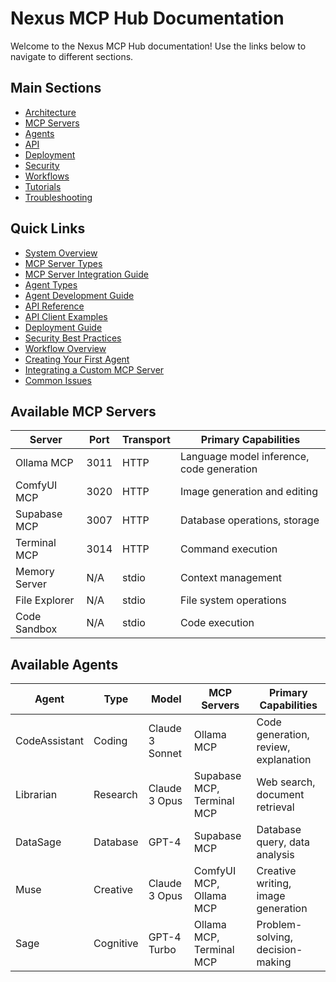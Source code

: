 # Nexus MCP Hub Documentation

Welcome to the Nexus MCP Hub documentation! Use the links below to navigate to different sections.

## Main Sections

- [Architecture](architecture/system-overview.md)
- [MCP Servers](mcp-servers/integration-guide.md)
- [Agents](agents/development-guide.md)
- [API](api/reference.md)
- [Deployment](deployment/guide.md)
- [Security](security/best-practices.md)
- [Workflows](workflows/overview.md)
- [Tutorials](tutorials/creating-your-first-agent.md)
- [Troubleshooting](troubleshooting/common-issues.md)

## Quick Links

- [System Overview](architecture/system-overview.md)
- [MCP Server Types](mcp-servers/server-types.md)
- [MCP Server Integration Guide](mcp-servers/integration-guide.md)
- [Agent Types](agents/agent-types.md)
- [Agent Development Guide](agents/development-guide.md)
- [API Reference](api/reference.md)
- [API Client Examples](api/client-examples.md)
- [Deployment Guide](deployment/guide.md)
- [Security Best Practices](security/best-practices.md)
- [Workflow Overview](workflows/overview.md)
- [Creating Your First Agent](tutorials/creating-your-first-agent.md)
- [Integrating a Custom MCP Server](tutorials/integrating-custom-mcp-server.md)
- [Common Issues](troubleshooting/common-issues.md)

## Available MCP Servers

| Server | Port | Transport | Primary Capabilities |
|--------|------|-----------|----------------------|
| Ollama MCP | 3011 | HTTP | Language model inference, code generation |
| ComfyUI MCP | 3020 | HTTP | Image generation and editing |
| Supabase MCP | 3007 | HTTP | Database operations, storage |
| Terminal MCP | 3014 | HTTP | Command execution |
| Memory Server | N/A | stdio | Context management |
| File Explorer | N/A | stdio | File system operations |
| Code Sandbox | N/A | stdio | Code execution |

## Available Agents

| Agent | Type | Model | MCP Servers | Primary Capabilities |
|-------|------|-------|-------------|----------------------|
| CodeAssistant | Coding | Claude 3 Sonnet | Ollama MCP | Code generation, review, explanation |
| Librarian | Research | Claude 3 Opus | Supabase MCP, Terminal MCP | Web search, document retrieval |
| DataSage | Database | GPT-4 | Supabase MCP | Database query, data analysis |
| Muse | Creative | Claude 3 Opus | ComfyUI MCP, Ollama MCP | Creative writing, image generation |
| Sage | Cognitive | GPT-4 Turbo | Ollama MCP, Terminal MCP | Problem-solving, decision-making |
